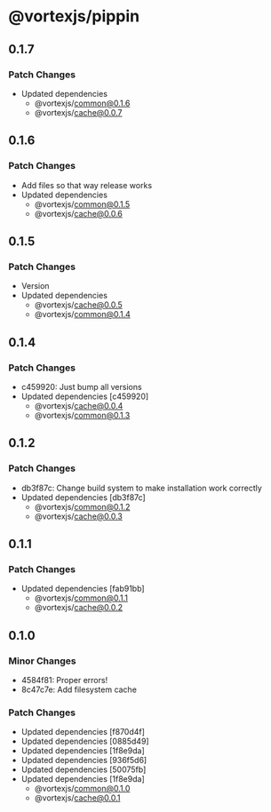 # @vortexjs/pippin

## 0.1.7

### Patch Changes

- Updated dependencies
  - @vortexjs/common@0.1.6
  - @vortexjs/cache@0.0.7

## 0.1.6

### Patch Changes

- Add files so that way release works
- Updated dependencies
  - @vortexjs/common@0.1.5
  - @vortexjs/cache@0.0.6

## 0.1.5

### Patch Changes

- Version
- Updated dependencies
  - @vortexjs/cache@0.0.5
  - @vortexjs/common@0.1.4

## 0.1.4

### Patch Changes

- c459920: Just bump all versions
- Updated dependencies [c459920]
  - @vortexjs/cache@0.0.4
  - @vortexjs/common@0.1.3

## 0.1.2

### Patch Changes

- db3f87c: Change build system to make installation work correctly
- Updated dependencies [db3f87c]
  - @vortexjs/common@0.1.2
  - @vortexjs/cache@0.0.3

## 0.1.1

### Patch Changes

- Updated dependencies [fab91bb]
  - @vortexjs/common@0.1.1
  - @vortexjs/cache@0.0.2

## 0.1.0

### Minor Changes

- 4584f81: Proper errors!
- 8c47c7e: Add filesystem cache

### Patch Changes

- Updated dependencies [f870d4f]
- Updated dependencies [0885d49]
- Updated dependencies [1f8e9da]
- Updated dependencies [936f5d6]
- Updated dependencies [50075fb]
- Updated dependencies [1f8e9da]
  - @vortexjs/common@0.1.0
  - @vortexjs/cache@0.0.1
